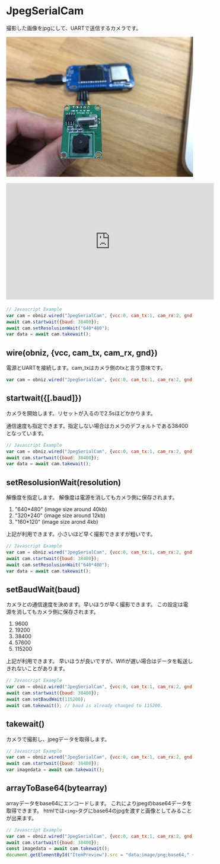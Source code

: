 # JpegSerialCam

撮影した画像をjpgにして、UARTで送信するカメラです。

![](./jpegcam.jpg)

<iframe width="560" height="315" src="https://www.youtube.com/embed/CYoMmMoa3ao" frameborder="0" allow="autoplay; encrypted-media" allowfullscreen></iframe>

```Javascript
// Javascript Example
var cam = obniz.wired("JpegSerialCam", {vcc:0, cam_tx:1, cam_rx:2, gnd:3});
await cam.startwait({baud: 38400});
await cam.setResolusionWait("640*480");
var data = await cam.takewait();
```

## wire(obniz, {vcc, cam_tx, cam_rx, gnd})
電源とUARTを接続します。cam_txはカメラ側のtxと言う意味です。

```Javascript
var cam = obniz.wired("JpegSerialCam", {vcc:0, cam_tx:1, cam_rx:2, gnd:3});
```

## startwait({[.baud]})
カメラを開始します。リセットが入るので2.5sほどかかります。

通信速度も指定できます。指定しない場合はカメラのデフォルトである38400となっています。

```Javascript
// Javascript Example
var cam = obniz.wired("JpegSerialCam", {vcc:0, cam_tx:1, cam_rx:2, gnd:3});
await cam.startwait({baud: 38400});
var data = await cam.takewait();
```

## setResolusionWait(resolution)
解像度を指定します。
解像度は電源を消してもカメラ側に保存されます。

1. "640*480" (image size around 40kb)
2. "320*240" (image size around 12kb)
3. "160*120" (image size arond 4kb)

上記が利用できます。小さいほど早く撮影できますが粗いです。

```Javascript
// Javascript Example
var cam = obniz.wired("JpegSerialCam", {vcc:0, cam_tx:1, cam_rx:2, gnd:3});
await cam.startwait({baud: 38400});
await cam.setResolusionWait("640*480");
var data = await cam.takewait();
```

## setBaudWait(baud)
カメラとの通信速度を決めます。早いほうが早く撮影できます。
この設定は電源を消してもカメラ側に保存されます。

1. 9600
2. 19200
3. 38400
4. 57600
5. 115200

上記が利用できます。
早いほうが良いですが、Wifiが遅い場合はデータを転送しきれないことがあります。

```Javascript
// Javascript Example
var cam = obniz.wired("JpegSerialCam", {vcc:0, cam_tx:1, cam_rx:2, gnd:3});
await cam.startwait({baud: 38400});
await cam.setBaudWait(115200);
await cam.takewait(); // baud is already changed to 115200.
```

## takewait()
カメラで撮影し、jpegデータを取得します。

```Javascript
// Javascript Example
var cam = obniz.wired("JpegSerialCam", {vcc:0, cam_tx:1, cam_rx:2, gnd:3});
await cam.startwait({baud: 38400});
var imagedata = await cam.takewait();
```

## arrayToBase64(bytearray)
arrayデータをbase64にエンコードします。
これによりjpegのbase64データを取得できます。
htmlでは```<img>```タグにbase64のjpgを渡すと画像としてみることが出来ます。

```Javascript
// Javascript Example
var cam = obniz.wired("JpegSerialCam", {vcc:0, cam_tx:1, cam_rx:2, gnd:3});
await cam.startwait({baud: 38400});
const imagedata = await cam.takewait();
document.getElementById("ItemPreview").src = "data:image/png;base64," + cam.arrayToBase64(imagedata);
```